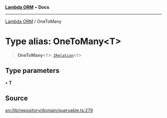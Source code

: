 [**Lambda ORM**](../README.md) • **Docs**

***

[Lambda ORM](../README.md) / OneToMany

# Type alias: OneToMany\<T\>

> **OneToMany**\<`T`\>: [`IRelation`](../interfaces/IRelation.md)\<`T`\>

## Type parameters

• **T**

## Source

[src/lib/repository/domain/queryable.ts:279](https://github.com/lambda-orm/lambdaorm-base/blob/b218b3f63a52b1177feec1e7ed5eb0f37947c503/src/lib/repository/domain/queryable.ts#L279)
